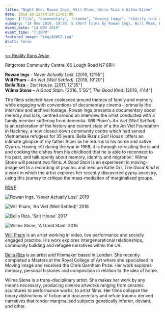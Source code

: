 ```yaml
---
title: "Night One: Rowan Ings, Will Pham, Bella Riza & Wilma Stone"
date: 2019-10-12T14:29:11+01:00
tags: ["film", "documentary", "cinema", "moving image", "reality runs away"]
summary: "14 Nov 2019, 19:30. 5 short films by Rowan Ings, Will Pham, Bella Riza and Wilma Stone exploring themes of family, memory and identity"
event_date: "14 NOV 2019"
event_time: "7:30PM"
featured_image: "img/AVWS2.jpg"
draft: false
---
```


[<< Reality Runs Away](/projects/reality-runs-away)

Ringcross Community Centre, 60 Lough Road N7 8RH

**Rowan Ings** - _Never Actually Lost._ [2019, 12'55"]<br/>
**Will Pham** – _An Viet (Well Settled)._ [2018, 19'20"]<br/>
**Bella Riza** – _Salt House._ [2017, 12'39"]<br/>
**Wilma Stone** – _A Good Stain._ [2016, 5'56"] _The Good Kind._ [2018, 4'44"]

The films selected have coalesced around themes of family and memory, while engaging with conventions of documentary cinema – primarily the interview and archival footage. Rowan Ings presents a documentary about memory and loss, centred around an interview the artist conducted with a family member suffering from dementia. Will Pham's _An Viet (Well Settled)_ is an exploration of the history and current state of a the An Viet Foundation in Hackney, a now closed-down community centre which had served Vietnamese refugees for 35 years. Bella Riza's _Salt House_ 'offers an intimate glimpse of my father Alper as he returns to his home and native Cyprus. Having left during the war in 1968, it is through re-visiting the island and cooking the dishes from his childhood that he is able to reconnect to his past, and talk openly about memory, identity and migration.' Wilma Stone will present two films. _A Good Stain_ is an experiment in moving-image set to a recording of psychic and medium Katie Orr. _The Good Kind_ is a work in which the artist explores her recently discovered gypsy ancestry, using this journey to critique the mass-mediation of marginalised groups.

<a href="https://www.eventbrite.co.uk/e/film-reality-runs-away-the-limits-of-documentary-tickets-76776728261" target="blank">RSVP</a>

![Rowan Ings, 'Never Actually Lost' 2019](/projects/reality-runs-away/img/NAL9.jpg)

![Will Pham, 'An Viet (Well Settled)' 2018](/projects/reality-runs-away/img/AVWS2.jpg)

![Bella Riza, 'Salt House' 2017](/projects/reality-runs-away/img/SH2.jpg)

![Wilma Stone, 'A Good Stain' 2016](/projects/reality-runs-away/img/AGS3.jpg)

<a href="https://willpham.co.uk" target="blank">Will Pham</a> is an artist working in video, live performance and socially engaged practice. His work explores intergenerational relationships, community building and refugee narratives within the UK.

<a href="https://bellariza.com/" target="blank">Bella Riza</a> is an artist and filmmaker based in London. She recently completed a Masters at the Royal College of Art where she specialised in Moving Image and received the Chris Garnham Prize. Her work explores memory, personal histories and composition in relation to the idea of home.

Wilma Stone is a trans-disciplinary artist. She makes her work by any means necessary, producing diverse artworks ranging from ceramic sculptures to performance works, to artist films. Her films collapse the binary distinctions of fiction and documentary and refute trauma-derived narratives that render marginalised subjects genetically inferior, deviant, and other.
